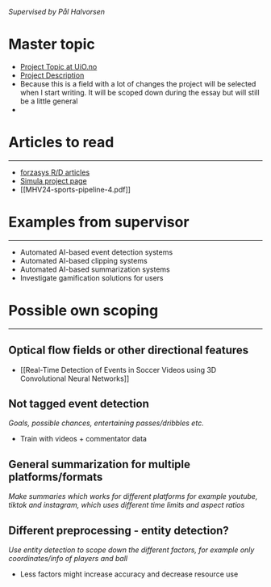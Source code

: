 *Supervised by Pål Halvorsen*
# Master topic
* [Project Topic at UiO.no](https://www.mn.uio.no/ifi/studier/masteroppgaver/nd/2021-AI-based-video-processing.html)
* [Project Description](obsidian://open?vault=StudyNotes&file=Master%2FProject%20Description.pdf)
* Because this is a field with a lot of changes the project will be selected when I start writing. It will be scoped down during the essay but will still be a little general
* 

# Articles to read
---
* [forzasys R/D articles](https://forzasys.com/R-and-D.html)
* [Simula project page](https://www.simula.no/education/masters-students/masters-projects/next-generation-sport-systems-ai-based-video-analysis)
* [[MHV24-sports-pipeline-4.pdf]]


# Examples from supervisor
---
* Automated AI-based event detection systems
* Automated AI-based clipping systems
* Automated AI-based summarization systems
* Investigate gamification solutions for users


# Possible own scoping
---

## Optical flow fields or other directional features
* [[Real-Time Detection of Events in Soccer Videos using 3D Convolutional Neural Networks]]

## Not tagged event detection
*Goals, possible chances, entertaining passes/dribbles etc.*
* Train with videos + commentator data

## General summarization for multiple platforms/formats
*Make summaries which works for different platforms for example youtube, tiktok and instagram, which uses different time limits and aspect ratios*

## Different preprocessing - entity detection?
*Use entity detection to scope down the different factors, for example only coordinates/info of players and ball*
* Less factors might increase accuracy and decrease resource use


